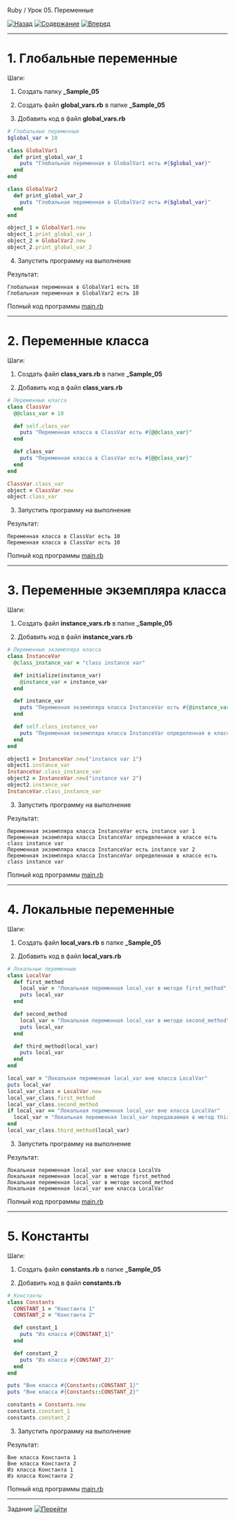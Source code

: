 Ruby / Урок 05. Переменные

[![Назад](https://img.shields.io/badge/-%D0%9D%D0%B0%D0%B7%D0%B0%D0%B4-brightgreen)](1.Лекция.md)
[![Содержание](https://img.shields.io/badge/-%D0%A1%D0%BE%D0%B4%D0%B5%D1%80%D0%B6%D0%B0%D0%BD%D0%B8%D0%B5-purple)](README.md)
[![Вперед](https://img.shields.io/badge/-%D0%92%D0%BF%D0%B5%D1%80%D0%B5%D0%B4-brightgreen)](3.Задание.md)

***

# 1. Глобальные переменные

Шаги:

1. Создать папку **_Sample_05**

2. Создать файл **global_vars.rb** в папке **_Sample_05**

3. Добавить код в файл **global_vars.rb**

```ruby
# Глобальные переменные
$global_var = 10

class GlobalVar1
  def print_global_var_1
    puts "Глобальная переменная в GlobalVar1 есть #{$global_var}"
  end
end

class GlobalVar2
  def print_global_var_2
    puts "Глобальная переменная в GlobalVar2 есть #{$global_var}"
  end
end

object_1 = GlobalVar1.new
object_1.print_global_var_1
object_2 = GlobalVar2.new
object_2.print_global_var_2
```

4. Запустить программу на выполнение

Результат:

```text
Глобальная переменная в GlobalVar1 есть 10
Глобальная переменная в GlobalVar2 есть 10
```

Полный код программы [main.rb](_Sample_05/global_vars.rb)

***

# 2. Переменные класса

Шаги:

1. Создать файл **class_vars.rb** в папке **_Sample_05**

2. Добавить код в файл **class_vars.rb**

```ruby
# Переменные класса
class ClassVar
  @@class_var = 10

  def self.class_var
    puts "Переменная класса в ClassVar есть #{@@class_var}"
  end

  def class_var
    puts "Переменная класса в ClassVar есть #{@@class_var}"
  end
end

ClassVar.class_var
object = ClassVar.new
object.class_var
```

3. Запустить программу на выполнение

Результат:

```text
Переменная класса в ClassVar есть 10
Переменная класса в ClassVar есть 10
```

Полный код программы [main.rb](_Sample_05/class_vars.rb)

***

# 3. Переменные экземпляра класса

Шаги:

1. Создать файл **instance_vars.rb** в папке **_Sample_05**

2. Добавить код в файл **instance_vars.rb**

```ruby
# Переменные экземпляра класса
class InstanceVar
  @class_instance_var = "class instance var"

  def initialize(instance_var)
    @instance_var = instance_var
  end

  def instance_var
    puts "Переменная экземпляра класса InstanceVar есть #{@instance_var}"
  end

  def self.class_instance_var
    puts "Переменная экземпляра класса InstanceVar определенная в классе есть #{@class_instance_var}"
  end
end

object1 = InstanceVar.new("instance var 1")
object1.instance_var
InstanceVar.class_instance_var
object2 = InstanceVar.new("instance var 2")
object2.instance_var
InstanceVar.class_instance_var
```

3. Запустить программу на выполнение

Результат:

```text
Переменная экземпляра класса InstanceVar есть instance var 1
Переменная экземпляра класса InstanceVar определенная в классе есть class instance var
Переменная экземпляра класса InstanceVar есть instance var 2
Переменная экземпляра класса InstanceVar определенная в классе есть class instance var
```

Полный код программы [main.rb](_Sample_05/instance_vars.rb)

***

# 4. Локальные переменные

Шаги:

1. Создать файл **local_vars.rb** в папке **_Sample_05**

2. Добавить код в файл **local_vars.rb**

```ruby
# Локальные переменные
class LocalVar
  def first_method
    local_var = "Локальная переменная local_var в методе first_method"
    puts local_var
  end

  def second_method
    local_var = "Локальная переменная local_var в методе second_method"
    puts local_var
  end

  def third_method(local_var)
    puts local_var
  end
end

local_var = "Локальная переменная local_var вне класса LocalVar"
puts local_var
local_var_class = LocalVar.new
local_var_class.first_method
local_var_class.second_method
if local_var == "Локальная переменная local_var вне класса LocalVar"
  local_var = "Локальная переменная local_var передаваемая в метод third_method"
end
local_var_class.third_method(local_var)
```

3. Запустить программу на выполнение

Результат:

```text
Локальная переменная local_var вне класса LocalVa
Локальная переменная local_var в методе first_method
Локальная переменная local_var в методе second_method
Локальная переменная local_var вне класса LocalVar
```

Полный код программы [main.rb](_Sample_05/local_vars.rb)

***

# 5. Константы

Шаги:

1. Создать файл **constants.rb** в папке **_Sample_05**

2. Добавить код в файл **constants.rb**

```ruby
# Константы
class Constants
  CONSTANT_1 = "Константа 1"
  CONSTANT_2 = "Константа 2"

  def constant_1
    puts "Из класса #{CONSTANT_1}"
  end

  def constant_2
    puts "Из класса #{CONSTANT_2}"
  end
end

puts "Вне класса #{Constants::CONSTANT_1}"
puts "Вне класса #{Constants::CONSTANT_2}"

constants = Constants.new
constants.constant_1
constants.constant_2
```

3. Запустить программу на выполнение

Результат:

```text
Вне класса Константа 1
Вне класса Константа 2
Из класса Константа 1
Из класса Константа 2
```

Полный код программы [main.rb](_Sample_05/constants.rb)

***

Задание [![Перейти](https://img.shields.io/badge/-%D0%9F%D0%B5%D1%80%D0%B5%D0%B9%D1%82%D0%B8-blue)](3.Задание.md)
